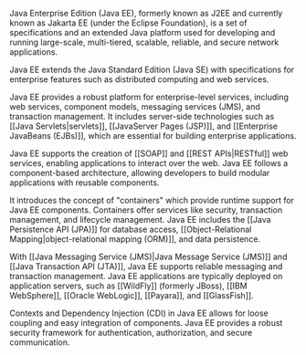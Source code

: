Java Enterprise Edition (Java EE), formerly known as J2EE and currently known as Jakarta EE (under the Eclipse Foundation), is a set of specifications and an extended Java platform used for developing and running large-scale, multi-tiered, scalable, reliable, and secure network applications. 
  
Java EE extends the Java Standard Edition (Java SE) with specifications for enterprise features such as distributed computing and web services.
  
Java EE provides a robust platform for enterprise-level services, including web services, component models, messaging services (JMS), and transaction management. It includes server-side technologies such as [[Java Servlets|servlets]], [[JavaServer Pages (JSP)]], and [[Enterprise JavaBeans (EJBs)]], which are essential for building enterprise applications.

Java EE supports the creation of [[SOAP]] and [[REST APIs|RESTful]] web services, enabling applications to interact over the web. Java EE follows a component-based architecture, allowing developers to build modular applications with reusable components.

It introduces the concept of "containers" which provide runtime support for Java EE components. Containers offer services like security, transaction management, and lifecycle management. Java EE includes the [[Java Persistence API (JPA)]] for database access, [[Object-Relational Mapping|object-relational mapping (ORM)]], and data persistence.

With [[Java Messaging Service (JMS)|Java Message Service (JMS)]] and [[Java Transaction API (JTA)]], Java EE supports reliable messaging and transaction management. Java EE applications are typically deployed on application servers, such as [[WildFly]] (formerly JBoss), [[IBM WebSphere]], [[Oracle WebLogic]], [[Payara]], and [[GlassFish]].

Contexts and Dependency Injection (CDI) in Java EE allows for loose coupling and easy integration of components. Java EE provides a robust security framework for authentication, authorization, and secure communication.